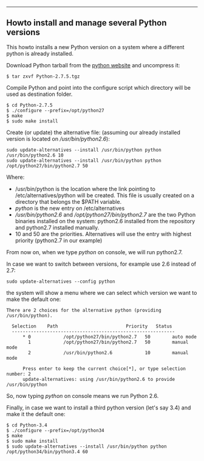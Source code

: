 
* * *
## Howto install and manage several Python versions 

This howto installs a new Python version on a system where a different python is already installed. 

Download Python tarball from the [python website](http://www.python.org) and uncompress it: 
    
    $ tar zxvf Python-2.7.5.tgz

Compile Python and point into the configure script which directory will be used as destination folder. 

    $ cd Python-2.7.5
    $ ./configure --prefix=/opt/python27
    $ make
    $ sudo make install

Create (or update) the alternative file: (assuming our already installed version is located on _/usr/bin/python2.6_): 
 
    sudo update-alternatives --install /usr/bin/python python /usr/bin/python2.6 10
    sudo update-alternatives --install /usr/bin/python python /opt/python27/bin/python2.7 50

Where: 

* /usr/bin/python is the location where the link pointing to /etc/alternatives/python will be created. This file is usually created on a directory that belongs the $PATH variable. 
* _python_ is the new entry on /etc/alternatives
* _/usr/bin/python2.6_ and _/opt/python27/bin/python2.7_ are the two Python binaries installed on the system: python2.6
    installed from the repository and python2.7 installed manually.
* 10 and 50 are the priorities. Alternatives will use the entry with highest priority (python2.7 in our example) 

From now on, when we type _python_ on console, we will run python2.7. 

In case we want to switch between versions, for example use 2.6 instead of 2.7: 

    sudo update-alternatives --config python 

the system will show a menu where we can select which version we want to make the default one: 


    There are 2 choices for the alternative python (providing /usr/bin/python).

      Selection    Path                         Priority   Status
      ------------------------------------------------------------
          * 0            /opt/python27/bin/python2.7   50        auto mode
            1            /opt/python27/bin/python2.7   50        manual mode
            2            /usr/bin/python2.6            10        manual mode 

          Press enter to keep the current choice[*], or type selection number: 2
          update-alternatives: using /usr/bin/python2.6 to provide /usr/bin/python

So, now typing _python_ on console means we run Python 2.6.

Finally, in case we want to install a third python version (let's say 3.4) and make it the default one: 

    $ cd Python-3.4
    $ ./configure --prefix=/opt/python34
    $ make
    $ sudo make install
    $ sudo update-alternatives --install /usr/bin/python python /opt/python34/bin/python3.4 60


